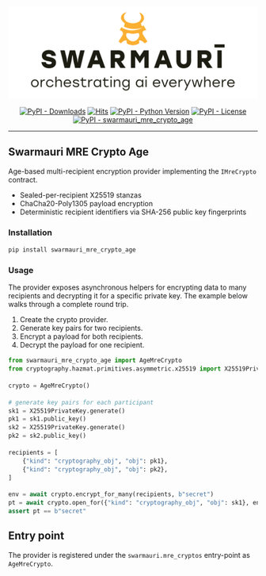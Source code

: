 ![Swamauri Logo](https://github.com/swarmauri/swarmauri-sdk/blob/3d4d1cfa949399d7019ae9d8f296afba773dfb7f/assets/swarmauri.brand.theme.svg)

<p align="center">
    <a href="https://pypi.org/project/swarmauri_mre_crypto_age/">
        <img src="https://img.shields.io/pypi/dm/swarmauri_mre_crypto_age" alt="PyPI - Downloads"/></a>
    <a href="https://hits.sh/github.com/swarmauri/swarmauri-sdk/tree/master/pkgs/standards/swarmauri_mre_crypto_age/">
        <img alt="Hits" src="https://hits.sh/github.com/swarmauri/swarmauri-sdk/tree/master/pkgs/standards/swarmauri_mre_crypto_age.svg"/></a>
    <a href="https://pypi.org/project/swarmauri_mre_crypto_age/">
        <img src="https://img.shields.io/pypi/pyversions/swarmauri_mre_crypto_age" alt="PyPI - Python Version"/></a>
    <a href="https://pypi.org/project/swarmauri_mre_crypto_age/">
        <img src="https://img.shields.io/pypi/l/swarmauri_mre_crypto_age" alt="PyPI - License"/></a>
    <a href="https://pypi.org/project/swarmauri_mre_crypto_age/">
        <img src="https://img.shields.io/pypi/v/swarmauri_mre_crypto_age?label=swarmauri_mre_crypto_age&color=green" alt="PyPI - swarmauri_mre_crypto_age"/></a>
</p>

---

## Swarmauri MRE Crypto Age

Age-based multi-recipient encryption provider implementing the `IMreCrypto` contract.

- Sealed-per-recipient X25519 stanzas
- ChaCha20-Poly1305 payload encryption
- Deterministic recipient identifiers via SHA-256 public key fingerprints

### Installation

```bash
pip install swarmauri_mre_crypto_age
```

### Usage

The provider exposes asynchronous helpers for encrypting data to many
recipients and decrypting it for a specific private key.  The example below
walks through a complete round trip.

1. Create the crypto provider.
2. Generate key pairs for two recipients.
3. Encrypt a payload for both recipients.
4. Decrypt the payload for one recipient.

```python
from swarmauri_mre_crypto_age import AgeMreCrypto
from cryptography.hazmat.primitives.asymmetric.x25519 import X25519PrivateKey

crypto = AgeMreCrypto()

# generate key pairs for each participant
sk1 = X25519PrivateKey.generate()
pk1 = sk1.public_key()
sk2 = X25519PrivateKey.generate()
pk2 = sk2.public_key()

recipients = [
    {"kind": "cryptography_obj", "obj": pk1},
    {"kind": "cryptography_obj", "obj": pk2},
]

env = await crypto.encrypt_for_many(recipients, b"secret")
pt = await crypto.open_for({"kind": "cryptography_obj", "obj": sk1}, env)
assert pt == b"secret"
```

## Entry point

The provider is registered under the `swarmauri.mre_cryptos` entry-point as `AgeMreCrypto`.

